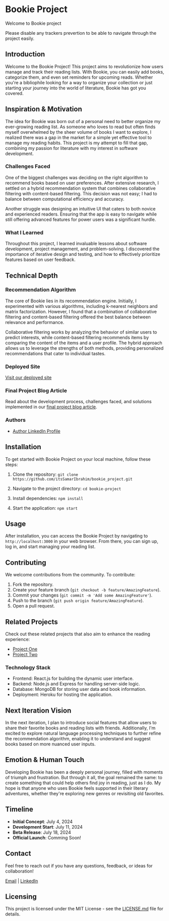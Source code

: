 # Bookie Project
Welcome to Bookie project

Please disable any trackers prevertion to be able to navigate through the project easily.

## Introduction

Welcome to the Bookie Project! This project aims to revolutionize how users manage and track their reading lists. With Bookie, you can easily add books, categorize them, and even set reminders for upcoming reads. Whether you're a bibliophile looking for a way to organize your collection or just starting your journey into the world of literature, Bookie has got you covered.


## Inspiration & Motivation

The idea for Bookie was born out of a personal need to better organize my ever-growing reading list. As someone who loves to read but often finds myself overwhelmed by the sheer volume of books I want to explore, I realized there was a gap in the market for a simple yet effective tool to manage my reading habits. This project is my attempt to fill that gap, combining my passion for literature with my interest in software development.

### Challenges Faced

One of the biggest challenges was deciding on the right algorithm to recommend books based on user preferences. After extensive research, I settled on a hybrid recommendation system that combines collaborative filtering with content-based filtering. This decision was not easy; I had to balance between computational efficiency and accuracy.

Another struggle was designing an intuitive UI that caters to both novice and experienced readers. Ensuring that the app is easy to navigate while still offering advanced features for power users was a significant hurdle.

### What I Learned

Throughout this project, I learned invaluable lessons about software development, project management, and problem-solving. I discovered the importance of iterative design and testing, and how to effectively prioritize features based on user feedback.

## Technical Depth

### Recommendation Algorithm

The core of Bookie lies in its recommendation engine. Initially, I experimented with various algorithms, including k-nearest neighbors and matrix factorization. However, I found that a combination of collaborative filtering and content-based filtering offered the best balance between relevance and performance.

Collaborative filtering works by analyzing the behavior of similar users to predict interests, while content-based filtering recommends items by comparing the content of the items and a user profile. The hybrid approach allows us to leverage the strengths of both methods, providing personalized recommendations that cater to individual tastes.

### Deployed Site

[Visit our deployed site]([https://www.bookieproject.com](https://itssamaribrahim.github.io/bookie_project))

### Final Project Blog Article

Read about the development process, challenges faced, and solutions implemented in our [final project blog article](https://medium.com/@itsSamarIbrahim).

### Authors

- [Author LinkedIn Profile](https://www.linkedin.com/in/itsSamarIbrahim)

## Installation

To get started with Bookie Project on your local machine, follow these steps:

1. Clone the repository:
```git clone https://github.com/itsSamarIbrahim/bookie_project.git```

2. Navigate to the project directory:
```cd bookie-project```

3. Install dependencies:
```npm install```

4. Start the application:
```npm start```

## Usage

After installation, you can access the Bookie Project by navigating to `http://localhost:3000` in your web browser. From there, you can sign up, log in, and start managing your reading list.

## Contributing

We welcome contributions from the community. To contribute:

1. Fork the repository.
2. Create your feature branch (`git checkout -b feature/AmazingFeature`).
3. Commit your changes (`git commit -m 'Add some AmazingFeature'`).
4. Push to the branch (`git push origin feature/AmazingFeature`).
5. Open a pull request.

## Related Projects

Check out these related projects that also aim to enhance the reading experience:

- [Project One](comingsoon)
- [Project Two](comingsoon)

### Technology Stack

- Frontend: React.js for building the dynamic user interface.
- Backend: Node.js and Express for handling server-side logic.
- Database: MongoDB for storing user data and book information.
- Deployment: Heroku for hosting the application.

## Next Iteration Vision

In the next iteration, I plan to introduce social features that allow users to share their favorite books and reading lists with friends. Additionally, I'm excited to explore natural language processing techniques to further refine the recommendation algorithm, enabling it to understand and suggest books based on more nuanced user inputs.

## Emotion & Human Touch

Developing Bookie has been a deeply personal journey, filled with moments of triumph and frustration. But through it all, the goal remained the same: to create something that could help others find joy in reading, just as I do. My hope is that anyone who uses Bookie feels supported in their literary adventures, whether they're exploring new genres or revisiting old favorites.

## Timeline

- **Initial Concept**: July 4, 2024
- **Development Start**: July 11, 2024
- **Beta Release**: July 18, 2024
- **Official Launch**: Comming Soon!

## Contact

Feel free to reach out if you have any questions, feedback, or ideas for collaboration!

[Email](mailto:your.email@example.com) | [LinkedIn](https://www.linkedin.com/in/your-linkedin-profile/)

## Licensing

This project is licensed under the MIT License - see the [LICENSE.md](LICENSE.md) file for details.
